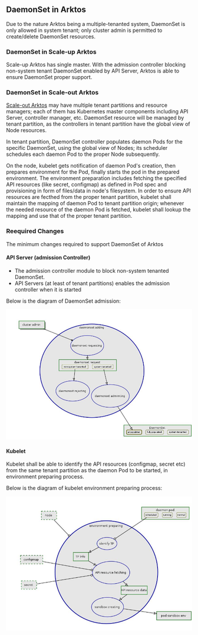 ## DaemonSet in Arktos

Due to the nature Arktos being a multiple-tenanted system, DaemonSet is only allowed in system tenant; only cluster admin is permitted to create/delete DaemonSet resources.

### DaemonSet in Scale-up Arktos
Scale-up Arktos has single master. With the admission controller blocking non-system tenant DaemonSet enabled by API Server, Arktos is able to ensure DaemonSet proper support.

### DaemonSet in Scale-out Arktos
[Scale-out Arktos](arktos_scale_out.md) may have multiple tenant partitions and resource managers; each of them has Kubernetes master components including API Server, controller manager, etc. DaemonSet resource will be managed by tenant partition, as the controllers in tenant partition have the global view of Node resources.

In tenant partition, DaemonSet controller populates daemon Pods for the specific DaemonSet, using the global view of Nodes; its scheduler schedules each daemon Pod to the proper Node subsequently.

On the node, kubelet gets notification of daemon Pod's creation, then prepares environment for the Pod, finally starts the pod in the prepared environment. The environment preparation includes fetching the specified API resources (like secret, configmap) as defined in Pod spec and provisioning in form of files/data in node's filesystem. In order to ensure API resources are fecthed from the proper tenant partition, kubelet shall maintain the mapping of daemon Pod to tenant partition origin; whenever the needed resource of the daemon Pod is fetched, kubelet shall lookup the mapping and use that of the proper tenant partition.

### Reequired Changes
The minimum changes required to support DaemonSet of Arktos

#### API Server (admission Controller)
* The admission controller module to block non-system tenanted DaemonSet.
* API Servers (at least of tenant partitions) enables the admission controller when it is started

Below is the diagram of DaemonSet admission:
<p align="center"> <img src="images/daemonset_OPD/daemonset-support-DS-creating-DSadding.jpg"> </p>


#### Kubelet
Kubelet shall be able to identify the API resources (configmap, secret etc) from the same tenant partition as the daemon Pod to be started, in environment preparing process.

Below is the diagram of kubelet environment preparing process:
<p align="center"> <img src="images/daemonset_OPD/daemonset-support-DS-creating-podStarting-envPreparing.jpg"> </p>

